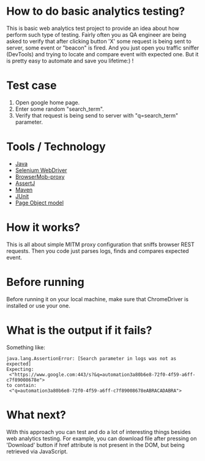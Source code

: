 # How to do basic analytics testing?
This is basic web analytics test project to provide an idea about how perform such type of testing. 
Fairly often you as QA engineer are being asked to verify that after clicking button 'X' some request is being sent 
to server, some event or "beacon" is fired. And you just open you traffic sniffer (DevTools) and trying to locate and 
compare event with expected one. But it is pretty easy to automate and save you lifetime:) ! 

# Test case
1. Open google home page.
2. Enter some random "search_term".
3. Verify that request is being send to server with "q=search_term" parameter.

# Tools / Technology
- [Java](http://openjdk.java.net/)
- [Selenium WebDriver](https://github.com/SeleniumHQ/selenium)
- [BrowserMob-proxy](https://github.com/lightbody/browsermob-proxy/)
- [AssertJ](http://joel-costigliola.github.io/assertj/)
- [Maven](https://maven.apache.org/)
- [JUnit](http://junit.org/)
- [Page Object model](https://code.google.com/p/selenium/wiki/PageObjects)

# How it works?
This is all about simple MITM proxy configuration that sniffs browser REST requests. Then you code just parses logs, 
finds and compares expected event.

# Before running
Before running it on your local machine, make sure that ChromeDriver is installed or use your one.

# What is the output if it fails?
Something like:
```
java.lang.AssertionError: [Search parameter in logs was not as expected] 
Expecting:
 <"https://www.google.com:443/s?&q=automation3a80b6e8-72f0-4f59-a6ff-c7f89008678e">
to contain:
 <"q=automation3a80b6e8-72f0-4f59-a6ff-c7f89008678eABRACADABRA"> 
 ```
 
# What next?
With this approach you can test and do a lot of interesting things besides web analytics testing. For example, you can 
download file after pressing on 'Download' button if href attribute is not present in the DOM, but being retrieved via
JavaScript.
 

